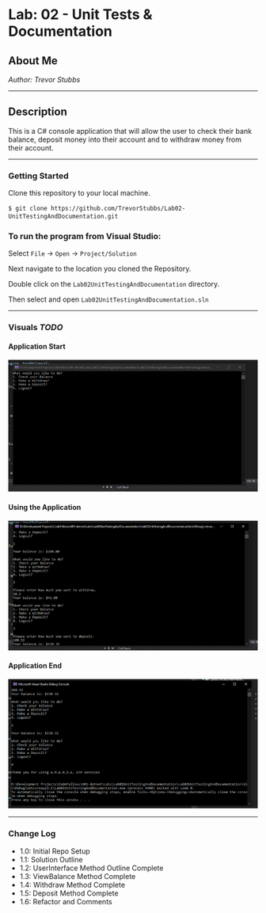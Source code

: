 # Lab: 02 - Unit Tests & Documentation

## About Me

*Author: Trevor Stubbs*

----

## Description 
This is a C# console application that will allow the user to check their bank balance, deposit money into their account and to withdraw money from their account.

---

### Getting Started
Clone this repository to your local machine.

```
$ git clone https://github.com/TrevorStubbs/Lab02-UnitTestingAndDocumentation.git
```

### To run the program from Visual Studio:
Select ```File``` -> ```Open``` -> ```Project/Solution```

Next navigate to the location you cloned the Repository.

Double click on the ```Lab02UnitTestingAndDocumentation``` directory.

Then select and open ```Lab02UnitTestingAndDocumentation.sln```

---

### Visuals *TODO*
#### Application Start
![Start](images/Lab02Start.png)
#### Using the Application
![Middle](images/Lab02Mid.png)
#### Application End
![Finished](images/Lab02Fin.png)

---

### Change Log
- 1.0: Initial Repo Setup
- 1.1: Solution Outline
- 1.2: UserInterface Method Outline Complete
- 1.3: ViewBalance Method Complete
- 1.4: Withdraw Method Complete
- 1.5: Deposit Method Complete
- 1.6: Refactor and Comments